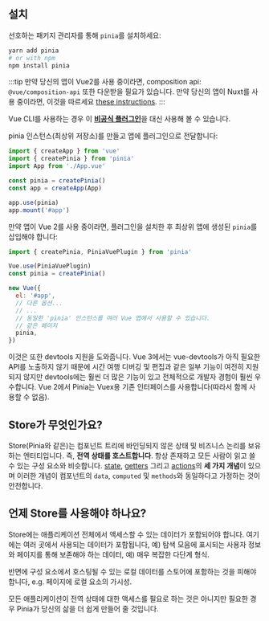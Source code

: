 ## 설치

선호하는 패키지 관리자를 통해 `pinia`를 설치하세요:

```bash
yarn add pinia
# or with npm
npm install pinia
```

:::tip
만약 당신의 앱이 Vue2를 사용 중이라면, composition api: `@vue/composition-api` 또한 다운받을 필요가 있습니다. 만약 당신의 앱이 Nuxt를 사용 중이라면, 이것을 따르세요 [these instructions](/ssr/nuxt.md).
:::

Vue CLI를 사용하는 경우 이 [**비공식 플러그인**](https://github.com/wobsoriano/vue-cli-plugin-pinia)을 대신 사용해 볼 수 있습니다.

pinia 인스턴스(최상위 저장소)를 만들고 앱에 플러그인으로 전달합니다:

```js {2,5-6,8}
import { createApp } from 'vue'
import { createPinia } from 'pinia'
import App from './App.vue'

const pinia = createPinia()
const app = createApp(App)

app.use(pinia)
app.mount('#app')
```

만약 앱이 Vue 2를 사용 중이라면, 플러그인을 설치한 후 최상위 앱에 생성된 `pinia`를 삽입해야 합니다:

```js {1,3-4,12}
import { createPinia, PiniaVuePlugin } from 'pinia'

Vue.use(PiniaVuePlugin)
const pinia = createPinia()

new Vue({
  el: '#app',
  // 다른 옵션...
  // ...
  // 동일한 'pinia' 인스턴스를 여러 Vue 앱에서 사용할 수 있습니다.
  // 같은 페이지
  pinia,
})
```

이것은 또한 devtools 지원을 도와줍니다. Vue 3에서는 vue-devtools가 아직 필요한 API를 노출하지 않기 때문에 시간 여행 디버깅 및 편집과 같은 일부 기능이 여전히 지원되지 않지만 devtools에는 훨씬 더 많은 기능이 있고 전체적으로 개발자 경험이 훨씬 우수합니다. Vue 2에서 Pinia는 Vuex용 기존 인터페이스를 사용합니다(따라서 함께 사용할 수 없음).

## Store가 무엇인가요?

Store(Pinia와 같은)는 컴포넌트 트리에 바인딩되지 않은 상태 및 비즈니스 논리를 보유하는 엔터티입니다. 즉, **전역 상태를 호스트합니다**. 항상 존재하고 모든 사람이 읽고 쓸 수 있는 구성 요소와 비슷합니다. [state](./core-concepts/state.md), [getters](./core-concepts/getters.md) 그리고 [actions](./core-concepts/actions.md)의 **세 가지 개념**이 있으며 이러한 개념이 컴포넌트의  `data`, `computed` 및 `methods`와 동일하다고 가정하는 것이 안전합니다.

## 언제 Store를 사용해야 하나요?

Store에는 애플리케이션 전체에서 액세스할 수 있는 데이터가 포함되어야 합니다. 여기에는 여러 곳에서 사용되는 데이터가 포함됩니다, 예) 탐색 모음에 표시되는 사용자 정보와 페이지를 통해 보존해야 하는 데이터, 예) 매우 복잡한 다단계 형식.

반면에 구성 요소에서 호스팅될 수 있는 로컬 데이터를 스토어에 포함하는 것을 피해야 합니다, e.g. 페이지에 로컬 요소의 가시성.

모든 애플리케이션이 전역 상태에 대한 액세스를 필요로 하는 것은 아니지만 필요한 경우 Pinia가 당신의 삶을 더 쉽게 만들어 줄 것입니다.
